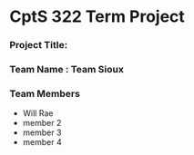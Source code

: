 # CptS 322 Term Project
### Project Title: 
### Team Name :  Team Sioux 
### Team Members 
* Will Rae
* member 2
* member 3
* member 4

